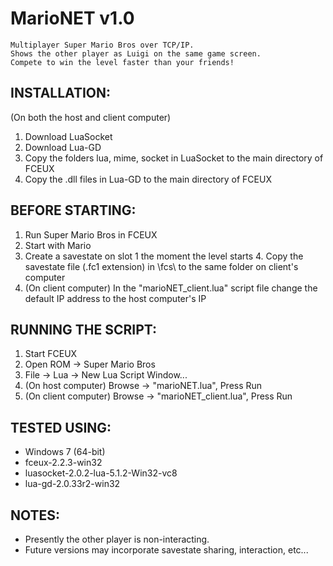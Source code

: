 # MarioNET v1.0

	Multiplayer Super Mario Bros over TCP/IP.
	Shows the other player as Luigi on the same game screen.
	Compete to win the level faster than your friends!

## INSTALLATION:
(On both the host and client computer)
 1. Download LuaSocket
 2. Download Lua-GD 
 3. Copy the folders lua, mime, socket in LuaSocket to the main directory of FCEUX
 4. Copy the .dll files in Lua-GD to the main directory of FCEUX

## BEFORE STARTING:
 1. Run Super Mario Bros in FCEUX
 2. Start with Mario
 3. Create a savestate on slot 1 the moment the level starts
	4. Copy the savestate file (.fc1 extension) in \fcs\ to the same folder on client's computer
 4. (On client computer) In the "marioNET_client.lua" script file change the default IP address to the host computer's IP

## RUNNING THE SCRIPT:
 1. Start FCEUX
 2. Open ROM -> Super Mario Bros
 3. File -> Lua -> New Lua Script Window...
 4. (On host computer) Browse -> "marioNET.lua", Press Run
 4. (On client computer) Browse -> "marioNET_client.lua", Press Run

## TESTED USING:
 * Windows 7 (64-bit)
 * fceux-2.2.3-win32
 * luasocket-2.0.2-lua-5.1.2-Win32-vc8
 * lua-gd-2.0.33r2-win32

## NOTES:
 * Presently the other player is non-interacting.
 * Future versions may incorporate savestate sharing, interaction, etc...
